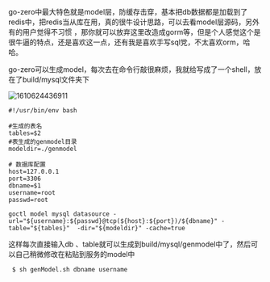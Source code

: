 go-zero中最大特色就是model层，防缓存击穿，基本把db数据都是加载到了redis中，把redis当从库在用，真的很牛设计思路，可以去看model层源码，另外有的用户觉得不习惯 ，那你就可以放弃这里改造成gorm等，但是个人感觉这个是很牛逼的特点，还是喜欢这一点，还有我是喜欢手写sql党，不太喜欢orm，哈哈。



go-zero可以生成model，每次去在命令行敲很麻烦，我就给写成了一个shell，放在了build/mysql文件夹下

![1610624436911](./images/七/1610624436911.jpg)

```shell
#!/usr/bin/env bash

#生成的表名
tables=$2
#表生成的genmodel目录
modeldir=./genmodel

# 数据库配置
host=127.0.0.1
port=3306
dbname=$1
username=root
passwd=root

goctl model mysql datasource -url="${username}:${passwd}@tcp(${host}:${port})/${dbname}" -table="${tables}"  -dir="${modeldir}" -cache=true
```



这样每次直接输入db 、table就可以生成到build/mysql/genmodel中了，然后可以自己稍微修改在粘贴到服务的model中

```shell
 $ sh genModel.sh dbname username
```

